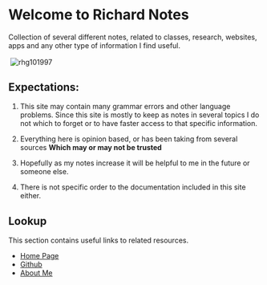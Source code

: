 # Welcome to Richard Notes

Collection of several different notes, related to classes, research, websites, apps and any other type of information I find useful.

<p>&nbsp;<img align="center" src="https://github-readme-stats.vercel.app/api?username=rhg101997&show_icons=true&theme=github_dark" alt="rhg101997" /></p>

## Expectations:

1. This site may contain many grammar errors and other language problems. Since this site is mostly to keep as notes in several topics I do not which to forget or to have faster access to that specific information.

2. Everything here is opinion based, or has been taking from several sources **Which may or may not be trusted**

3. Hopefully as my notes increase it will be helpful to me in the future or someone else. 

4. There is not specific order to the documentation included in this site either.



## Lookup

This section contains useful links to related resources.

- [Home Page](https://www.richardhg.com/)
- [Github](https://https://github.com/RHG101997)
- [About Me](https://tools.richardhg.com/about/)
